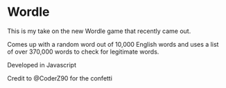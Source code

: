 # Wordle

This is my take on the new Wordle game that recently came out.

Comes up with a random word out of 10,000 English words and uses a list of over 370,000 words to check for legitimate words.

Developed in Javascript

Credit to @CoderZ90 for the confetti
